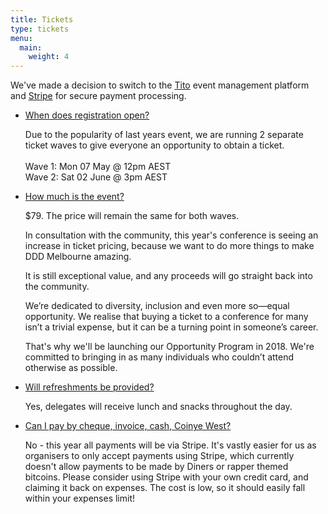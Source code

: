 ```yaml
---
title: Tickets
type: tickets
menu:
  main:
    weight: 4
---
```

We've made a decision to switch to the [Tito](https://ti.to) event management platform and [Stripe](https://www.stripe.com) for secure payment processing.

<ul class="accordion">
  <li>
    <a class="toggleAccordion" href="javascript:void(0);">When does registration open?</a>
    <div class="inner">
      <p>Due to the popularity of last years event, we are running 2 separate ticket waves to give everyone an opportunity to obtain a ticket.<br/><br />
      Wave 1: Mon 07 May @ 12pm AEST<br/>
      Wave 2: Sat 02 June @ 3pm AEST</p>
    </div>
  </li>
  <li>
    <a class="toggleAccordion" href="javascript:void(0);">How much is the event?</a>
    <div class="inner">
      <p>$79. The price will remain the same for both waves.</p>
      <p>In consultation with the community, this year's conference is seeing an increase in ticket pricing, because we want to do more things to make DDD Melbourne amazing.</p>
      <p>It is still exceptional value, and any proceeds will go straight back into the community.</p>
      <p>We’re dedicated to diversity, inclusion and even more so—equal opportunity. We realise that buying a ticket to a conference for many isn’t a trivial expense, but it can be a turning point in someone’s career.</p>
      <p>That's why we'll be launching our Opportunity Program in 2018. We're committed to bringing in as many individuals who couldn’t attend otherwise as possible.
      </p>
    </div>
  </li>
  <li>
    <a class="toggleAccordion" href="javascript:void(0);">Will refreshments be provided?</a>
    <div class="inner">
      <p>Yes, delegates will receive lunch and snacks throughout the day.</p>
    </div>
 </li>
  <li>
    <a class="toggleAccordion" href="javascript:void(0);">Can I pay by cheque, invoice, cash, Coinye West?</a>
    <div class="inner">
      <p>No - this year all payments will be via Stripe. It's vastly easier for us as organisers to only accept payments using Stripe, which currently doesn't allow payments to be made by Diners or rapper themed bitcoins. Please consider using Stripe with your own credit card, and claiming it back on expenses. The cost is low, so it should easily fall within your expenses limit!</p>
    </div>
  </li>
</ul>

